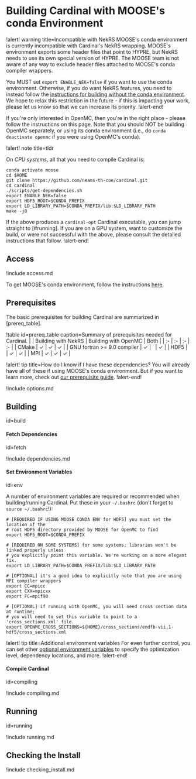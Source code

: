# Building Cardinal with MOOSE's conda Environment

!alert! warning title=Incompatible with NekRS
MOOSE's conda environment is currently incompatible with Cardinal's
NekRS wrapping. MOOSE's environment exports some header files that point
to HYPRE, but NekRS needs to use its own special version of HYPRE. The MOOSE
team is not aware of any way to exclude header files attached to MOOSE's
conda compiler wrappers.

You MUST set `export ENABLE_NEK=false` if you want to use the conda environment.
Otherwise, if you do want NekRS features, you need to instead follow the
[instructions for building without the conda environment](without_conda.md).
We hope to relax this restriction in the future - if this
is impacting your work, please let us know so that we can increase its priority.
!alert-end!

If you're only interested in OpenMC, then you're in the right place -
please follow the instructions on this page. Note that you should NOT be building
OpenMC separately, or using its conda environment (i.e., do
`conda deactivate openmc` if you were using OpenMC's conda).

!alert! note title=tldr

On *CPU systems*, all that you need to compile Cardinal is:

```
conda activate moose
cd $HOME
git clone https://github.com/neams-th-coe/cardinal.git
cd cardinal
./scripts/get-dependencies.sh
export ENABLE_NEK=false
export HDF5_ROOT=$CONDA_PREFIX
export LD_LIBRARY_PATH=$CONDA_PREFIX/lib:$LD_LIBRARY_PATH
make -j8
```

If the above produces a `cardinal-opt` Cardinal executable, you can
jump straight to [#running]. If you are on a GPU system, want to customize the
build, or were not successful with the above, please consult the detailed instructions
that follow.
!alert-end!

## Access

!include access.md

To get MOOSE's conda environment, follow the instructions [here](https://mooseframework.inl.gov/getting_started/installation/index.html).

## Prerequisites

The basic prerequisites for building Cardinal are summarized in [prereq_table].

!table id=prereq_table caption=Summary of prerequisites needed for Cardinal.
|    | Building with NekRS | Building with OpenMC | Both |
| :- | :- | :- | :- |
| CMake | $\checkmark$ | $\checkmark$ | $\checkmark$ |
| GNU fortran >= 9.0 compiler | $\checkmark$ | &nbsp; | $\checkmark$  |
| HDF5 | &nbsp; | $\checkmark$ | $\checkmark$ |
| MPI | $\checkmark$ | $\checkmark$ | $\checkmark$ |

!alert! tip title=How do I know if I have these dependencies?
You will already have all of these if using MOOSE's conda environment.
But if you want to learn more, check out
[our prerequisite guide](prereqs.md).
!alert-end!

!include options.md

## Building
  id=build

#### Fetch Dependencies
  id=fetch

!include dependencies.md

#### Set Environment Variables
  id=env

A number of environment variables are required or recommended when building/running Cardinal.
Put these in your `~/.bashrc` (don't forget to `source ~/.bashrc`!):

``` language=bash
# [REQUIRED IF USING MOOSE CONDA ENV for HDF5] you must set the location of the
# root HDF5 directory provided by MOOSE for OpenMC to find
export HDF5_ROOT=$CONDA_PREFIX

# [REQUIRED ON SOME SYSTEMS] for some systems, libraries won't be linked properly unless
# you explicitly point this variable. We're working on a more elegant fix.
export LD_LIBRARY_PATH=$CONDA_PREFIX/lib:$LD_LIBRARY_PATH

# [OPTIONAL] it's a good idea to explicitly note that you are using MPI compiler wrappers
export CC=mpicc
export CXX=mpicxx
export FC=mpif90

# [OPTIONAL] if running with OpenMC, you will need cross section data at runtime;
# you will need to set this variable to point to a 'cross_sections.xml' file.
export OPENMC_CROSS_SECTIONS=${HOME}/cross_sections/endfb-vii.1-hdf5/cross_sections.xml
```

!alert! tip title=Additional environment variables
For even further control, you can set other
[optional environment variables](env_vars.md) to specify the optimization level,
dependency locations, and more.
!alert-end!

#### Compile Cardinal
  id=compiling

!include compiling.md

## Running
  id=running

!include running.md

## Checking the Install

!include checking_install.md
